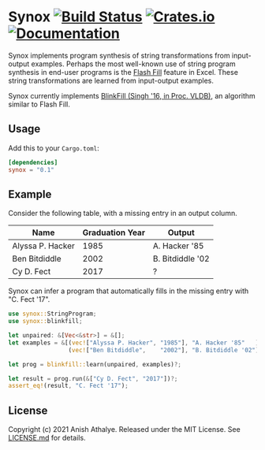 # Synox [![Build Status](https://github.com/anishathalye/synox/workflows/CI/badge.svg)](https://github.com/anishathalye/synox/actions?query=workflow%3ACI) [![Crates.io](https://img.shields.io/crates/v/synox.svg)](https://crates.io/crates/synox) [![Documentation](https://docs.rs/synox/badge.svg)](https://docs.rs/synox)

Synox implements program synthesis of string transformations from input-output
examples. Perhaps the most well-known use of string program synthesis in
end-user programs is the [Flash
Fill](https://support.microsoft.com/en-us/office/using-flash-fill-in-excel-3f9bcf1e-db93-4890-94a0-1578341f73f7)
feature in Excel. These string transformations are learned from input-output
examples.

Synox currently implements [BlinkFill (Singh '16, in Proc. VLDB)][blinkfill], an algorithm similar to Flash Fill.

## Usage

Add this to your `Cargo.toml`:

```toml
[dependencies]
synox = "0.1"
```

## Example

Consider the following table, with a missing entry in an output column.

| Name | Graduation Year | Output |
|---|---|---|
| Alyssa P. Hacker | 1985 | A. Hacker '85 |
| Ben Bitdiddle | 2002 | B. Bitdiddle '02 |
| Cy D. Fect | 2017 | ? |

Synox can infer a program that automatically fills in the missing entry with
"C. Fect '17".

```rust
use synox::StringProgram;
use synox::blinkfill;

let unpaired: &[Vec<&str>] = &[];
let examples = &[(vec!["Alyssa P. Hacker", "1985"], "A. Hacker '85"   ),
                 (vec!["Ben Bitdiddle",    "2002"], "B. Bitdiddle '02")];

let prog = blinkfill::learn(unpaired, examples)?;

let result = prog.run(&["Cy D. Fect", "2017"])?;
assert_eq!(result, "C. Fect '17");
```

## License

Copyright (c) 2021 Anish Athalye. Released under the MIT License. See
[LICENSE.md](LICENSE.md) for details.

[blinkfill]: http://www.vldb.org/pvldb/vol9/p816-singh.pdf
